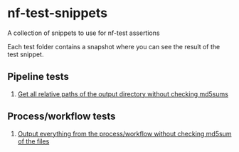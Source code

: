 # nf-test-snippets
A collection of snippets to use for nf-test assertions

Each test folder contains a snapshot where you can see the result of the test snippet.

## Pipeline tests

1. [Get all relative paths of the output directory without checking md5sums](tests/pipeline/relative_paths_outdir/main.nf.test)

## Process/workflow tests

1. [Output everything from the process/workflow without checking md5sum of the files](tests/process/no_md5sum/main.nf.test)
